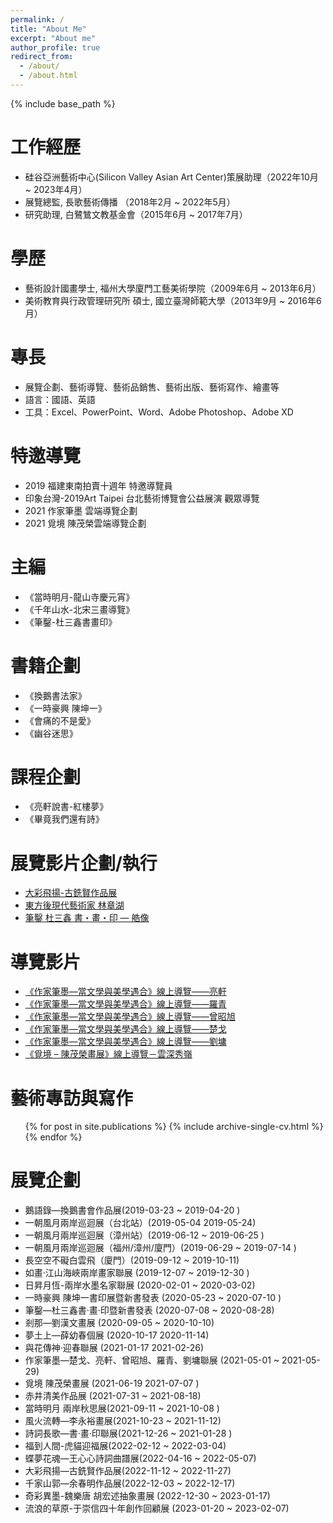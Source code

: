 ```yaml
---
permalink: /
title: "About Me"
excerpt: "About me"
author_profile: true
redirect_from: 
  - /about/
  - /about.html
---
```

{% include base_path %}

工作經歷
======
* 硅谷亞洲藝術中心(Silicon Valley Asian Art Center)策展助理（2022年10月 ~ 2023年4月）
* 展覽總監, 長歌藝術傳播 （2018年2月 ~ 2022年5月）
* 研究助理, 白鷺鷥文教基金會（2015年6月 ~ 2017年7月） 

學歷
======
* 藝術設計國畫學士, 福州大學廈門工藝美術學院（2009年6月 ~ 2013年6月）
* 美術教育與行政管理研究所 碩士, 國立臺灣師範大學（2013年9月 ~ 2016年6月）

專長
======
* 展覽企劃、藝術導覽、藝術品銷售、藝術出版、藝術寫作、繪畫等
* 語言：國語、英語 
* 工具：Excel、PowerPoint、Word、Adobe Photoshop、Adobe XD

特邀導覽
======
* 2019 福建東南拍賣十週年 特邀導覽員
* 印象台灣-2019Art Taipei  台北藝術博覽會公益展演 觀眾導覽
* 2021 作家筆墨 雲端導覽企劃
* 2021 覓境 陳茂榮雲端導覽企劃


主編
======
* 《當時明月-龍山寺慶元宵》
* 《千年山水-北宋三畫導覽》
* 《筆鑿-杜三鑫書畫印》

書籍企劃
======
* 《換鵝書法家》
* 《一時豪興 陳坤一》
* 《會痛的不是愛》
* 《幽谷迷思》

課程企劃
======
* 《亮軒說書-紅樓夢》
* 《畢竟我們還有詩》

展覽影片企劃/執行
======
* [大彩飛揚-古銑賢作品展](https://www.youtube.com/watch?v=YRboSbBJ0ZE&ab_channel=SiliconValleyAsianArtCenter)
* [東方後現代藝術家 林章湖](https://www.youtube.com/watch?v=GmllAyriWiM&ab_channel=%E9%95%B7%E6%AD%8C%E8%97%9D%E8%A1%93%E5%82%B3%E6%92%AD)
* [筆鑿 杜三鑫 書・畫・印 — 艁像](https://www.youtube.com/watch?v=LxEvNwb2P1o&list=PLpj-edCE2-Y7sTXA_eTSz_W9vHVLS_gsz&ab_channel=%E9%95%B7%E6%AD%8C%E8%97%9D%E8%A1%93%E5%82%B3%E6%92%AD)

導覽影片
======
* [《作家筆墨—當文學與美學遇合》線上導覽——亮軒](https://www.youtube.com/watch?v=8qRYiiT2HfI&ab_channel=%E9%95%B7%E6%AD%8C%E8%97%9D%E8%A1%93%E5%82%B3%E6%92%AD)
* [《作家筆墨—當文學與美學遇合》線上導覽——羅青](https://www.youtube.com/watch?v=8qRYiiT2HfI&ab_channel=%E9%95%B7%E6%AD%8C%E8%97%9D%E8%A1%93%E5%82%B3%E6%92%AD) 
* [《作家筆墨—當文學與美學遇合》線上導覽——曾昭旭](https://www.youtube.com/watch?v=6i7Orfp4h14&ab_channel=%E9%95%B7%E6%AD%8C%E8%97%9D%E8%A1%93%E5%82%B3%E6%92%AD)
* [《作家筆墨—當文學與美學遇合》線上導覽——楚戈](https://www.youtube.com/watch?v=Q4qWtfiJoSI&ab_channel=%E9%95%B7%E6%AD%8C%E8%97%9D%E8%A1%93%E5%82%B3%E6%92%AD)
* [《作家筆墨—當文學與美學遇合》線上導覽——劉墉](https://www.youtube.com/watch?v=2L7bzMS7Uao&ab_channel=%E9%95%B7%E6%AD%8C%E8%97%9D%E8%A1%93%E5%82%B3%E6%92%AD)
* [《覓境 – 陳茂榮畫展》線上導覽－雲深秀嶺](https://www.youtube.com/watch?v=rfjT6_dy_kU&ab_channel=%E9%95%B7%E6%AD%8C%E8%97%9D%E8%A1%93%E5%82%B3%E6%92%AD)

藝術專訪與寫作
======
  <ul>{% for post in site.publications %}
    {% include archive-single-cv.html %}
  {% endfor %}</ul>
  
  
展覽企劃
======
* 鵝語錄—換鵝書會作品展(2019-03-23 ~ 2019-04-20 )
* 一朝風月兩岸巡迴展（台北站）(2019-05-04 2019-05-24)
* 一朝風月兩岸巡迴展（漳州站）(2019-06-12 ~ 2019-06-25 )
* 一朝風月兩岸巡迴展（福州/漳州/廈門）(2019-06-29 ~ 2019-07-14 )
* 長空空不礙白雲飛（廈門）(2019-09-12 ~ 2019-10-11)
* 如畫·江山海峽兩岸畫家聯展 (2019-12-07 ~ 2019-12-30 )
* 日昇月恆-兩岸水墨名家聯展 (2020-02-01 ~ 2020-03-02)
* 一時豪興 陳坤一書印展暨新書發表 (2020-05-23 ~ 2020-07-10 )
* 筆鑿—杜三鑫書·畫·印暨新書發表 (2020-07-08 ~ 2020-08-28)
* 剎那—劉漢文畫展 (2020-09-05 ~ 2020-10-10)
* 夢土上—薛幼春個展 (2020-10-17 2020-11-14)
* 與花傳神·迎春聯展 (2021-01-17 2021-02-26)
* 作家筆墨—楚戈、亮軒、曾昭旭、羅青、劉墉聯展 (2021-05-01 ~ 2021-05-29)
* 覓境 陳茂榮畫展 (2021-06-19 2021-07-07 )
* 赤井清美作品展 (2021-07-31 ~ 2021-08-18)
* 當時明月 兩岸秋思展(2021-09-11 ~ 2021-10-08 )
* 風火流轉—李永裕畫展(2021-10-23 ~ 2021-11-12)
* 詩詞長歌—書·畫·印聯展(2021-12-26 ~ 2021-01-28 )
* 福到人間-虎貓迎福展(2022-02-12 ~ 2022-03-04)
* 蝶夢花魂—王心心詩詞曲譜展(2022-04-16 ~ 2022-05-07)
* 大彩飛揚—古銑賢作品展(2022-11-12 ~ 2022-11-27)
* 千家山郭—余春明作品展(2022-12-03 ~ 2022-12-17)
* 奇彩異墨-魏樂唐 胡宏述抽象畫展 (2022-12-30 ~ 2023-01-17)
* 流浪的草原-于崇信四十年創作回顧展 (2023-01-20 ~ 2023-02-07)
